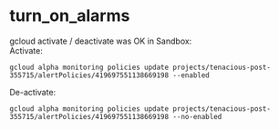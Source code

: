 # turn_on_alarms

gcloud activate / deactivate was OK in Sandbox:  
Activate:  
```
gcloud alpha monitoring policies update projects/tenacious-post-355715/alertPolicies/419697551138669198 --enabled
```
De-activate:  
```
gcloud alpha monitoring policies update projects/tenacious-post-355715/alertPolicies/419697551138669198 --no-enabled
```
